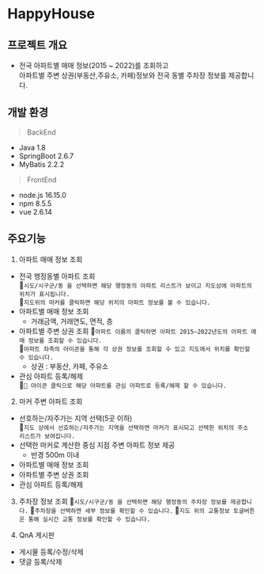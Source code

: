 # HappyHouse

## 프로젝트 개요

- 전국 아파트별 매매 정보(2015 ~ 2022)를 조회하고    
아파트별 주변 상권(부동산,주유소, 카페)정보와 전국 동별 주차장 정보를 제공합니다.

## 개발 환경

> BackEnd

- Java 1.8
- SpringBoot 2.6.7
- MyBatis 2.2.2

> FrontEnd

- node.js 16.15.0
- npm 8.5.5
- vue 2.6.14

## 주요기능

1. 아파트 매매 정보 조회

- 전국 행정동별 아파트 조회  
   :memo:`시도/시구군/동 을 선택하면 해당 행정동의 아파트 리스트가 보이고 지도상에 아파트의 위치가 표시됩니다.`  
   :memo:`지도위의 마커를 클릭하면 해당 위치의 아파트 정보를 볼 수 있습니다.`
- 아파트별 매매 정보 조회
  - 거래금액, 거래연도, 면적, 층
- 아파트별 주변 상권 조회
  :memo:`아파트 이름의 클릭하면 아파트 2015~2022년도의 아파트 매매 정보를 조회할 수 있습니다.`  
  :memo:`아파트 좌측의 아이콘을 통해 각 상권 정보를 조회할 수 있고 지도에서 위치를 확인할 수 있습니다.`
  - 상권 : 부동산, 카페, 주유소
- 관심 아파트 등록/해제  
  :memo:`🖤 아이콘 클릭으로 해당 아파트를 관심 아파트로 등록/해제 할 수 있습니다.`

2. 마커 주변 아파트 조회

- 선호하는/자주가는 지역 선택(5곳 이하)  
  :memo:`지도 상에서 선호하는/자주가는 지역을 선택하면 마커가 표시되고 선택한 위치의 주소 리스트가 보여집니다.`
- 선택한 마커로 계산한 중심 지점 주변 아파트 정보 제공
  - 반경 500m 이내
- 아파트별 매매 정보 조회
- 아파트별 주변 상권 조회
- 관심 아파트 등록/해제

3. 주차장 정보 조회
  :memo:`시도/시구군/동 을 선택하면 해당 행정동의 주차장 정보를 제공합니다.`
  :memo:`주차장을 선택하면 세부 정보를 확인할 수 있습니다.`
  :memo:`지도 위의 교통정보 토글버튼은 통해 실시간 교통 정보를 확인할 수 있습니다.`

4. QnA 게시판

- 게시물 등록/수정/삭제
- 댓글 등록/삭제
